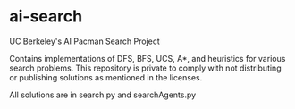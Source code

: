 # ai-search
UC Berkeley's AI Pacman Search Project

Contains implementations of DFS, BFS, UCS, A*, and heuristics for various search problems. This repository is private to comply with not distributing or publishing solutions as mentioned in the licenses.

All solutions are in search.py and searchAgents.py
